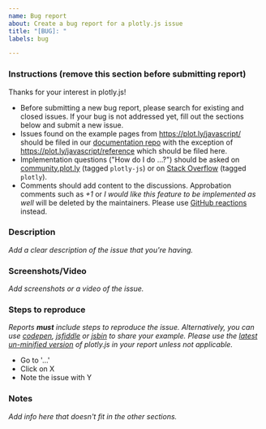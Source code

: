 ```yaml
---
name: Bug report
about: Create a bug report for a plotly.js issue
title: "[BUG]: "
labels: bug

---
```


### Instructions (remove this section before submitting report)

Thanks for your interest in plotly.js!

- Before submitting a new bug report, please search for existing and closed issues. If your bug is not addressed yet, fill out the sections below and submit a new issue.
- Issues found on the example pages from https://plot.ly/javascript/ should be filed in our [documentation repo](https://github.com/plotly/documentation/issues) with the exception of https://plot.ly/javascript/reference which should be filed here.
- Implementation questions ("How do I do ...?") should be asked on [community.plot.ly](http://community.plot.ly) (tagged `plotly-js`) or on [Stack Overflow](https://stackoverflow.com/questions/tagged/plotly) (tagged `plotly`).
- Comments should add content to the discussions. Approbation comments such as *+1* or *I would like this feature to be implemented as well* will be deleted by the maintainers. Please use [GitHub reactions](https://github.com/blog/2119-add-reactions-to-pull-requests-issues-and-comments) instead.

### Description

_Add a clear description of the issue that you're having._

### Screenshots/Video

_Add screenshots or a video of the issue._

### Steps to reproduce

_Reports **must** include steps to reproduce the issue. Alternatively, you can use [codepen](http://codepen.io/), [jsfiddle](https://jsfiddle.net/) or [jsbin](https://jsbin.com) to share your example. Please use the [latest un-minified version](https://cdn.plot.ly/plotly-latest.js) of plotly.js in your report unless not applicable._

- Go to '...'
- Click on X
- Note the issue with Y


### Notes

_Add info here that doesn't fit in the other sections._
